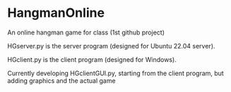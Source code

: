 # HangmanOnline
An online hangman game for class (1st github project)

HGserver.py is the server program (designed for Ubuntu 22.04 server).

HGclient.py is the client program (designed for Windows).

Currently developing HGclientGUI.py, starting from the client program, but adding graphics and the actual game
